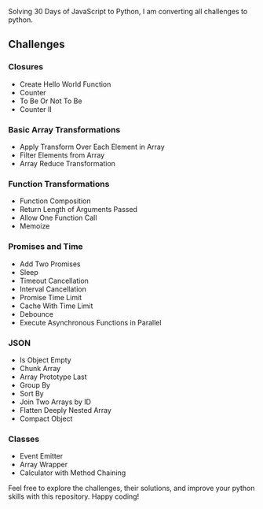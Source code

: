 Solving 30 Days of JavaScript to Python, I am converting all challenges to python. 

## Challenges

### Closures

- Create Hello World Function
- Counter
- To Be Or Not To Be
- Counter II

### Basic Array Transformations
- Apply Transform Over Each Element in Array
- Filter Elements from Array
- Array Reduce Transformation

### Function Transformations
- Function Composition
- Return Length of Arguments Passed
- Allow One Function Call
- Memoize

### Promises and Time
- Add Two Promises
- Sleep
- Timeout Cancellation
- Interval Cancellation
- Promise Time Limit
- Cache With Time Limit
- Debounce
- Execute Asynchronous Functions in Parallel

### JSON
- Is Object Empty
- Chunk Array
- Array Prototype Last
- Group By
- Sort By
- Join Two Arrays by ID
- Flatten Deeply Nested Array
- Compact Object

### Classes
- Event Emitter
- Array Wrapper
- Calculator with Method Chaining

Feel free to explore the challenges, their solutions, and improve your python skills with this repository. Happy coding!
